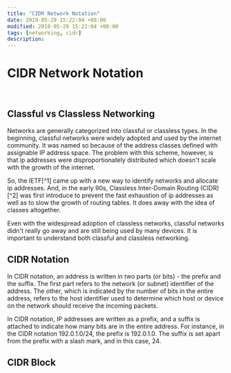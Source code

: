 ```yaml
---
title: "CIDR Network Notation"
date: 2019-05-29 15:22:04 +08:00
modified: 2019-05-29 15:22:04 +08:00
tags: [networking, cidr]
description: 
---
```


# CIDR Network Notation

<br />

## Classful vs Classless Networking

Networks are generally categorized into classful or classless types. In the beginning, classful networks were widely adopted and used by the internet community. It was named so because of the address classes defined with assignable IP address space. The problem with this scheme, however, is that ip addresses were disproportionately distributed which doesn't scale with the growth of the internet.

So, the IETF[^1] came up with a new way to identify networks and allocate ip addresses. And, in the early 90s, Classless Inter-Domain Routing (CIDR)[^2] was first introduce to prevent the fast exhaustion of ip addresses as well as to slow the growth of routing tables. It does away with the idea of classes altogether.

Even with the widespread adoption of classless networks, classful networks didn't really go away and are still being used by many devices. It is important to understand both classful and classless networking.

## CIDR Notation

In CIDR notation, an address is written in two parts (or bits) - the prefix and the suffix. The first part refers to the network (or subnet) identifier of the address. The other, which is indicated by the number of bits in the entire address, refers to the host identifier used to determine which host or device on the network should receive the incoming packets.

In CIDR notation, IP addresses are written as a prefix, and a suffix is attached to indicate how many bits are in the entire address. For instance, in the CIDR notation 192.0.1.0/24, the prefix is 192.0.1.0. The suffix is set apart from the prefix with a slash mark, and in this case, 24.

## CIDR Block

